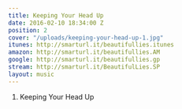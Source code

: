 ```yaml
---
title: Keeping Your Head Up
date: 2016-02-10 18:34:00 Z
position: 2
cover: "/uploads/keeping-your-head-up-1.jpg"
itunes: http://smarturl.it/beautifullies.itunes
amazon: http://smarturl.it/beautifullies.AM
google: http://smarturl.it/beautifullies.gp
stream: http://smarturl.it/BeautifulLies.SP
layout: music
---
```


1. Keeping Your Head Up
